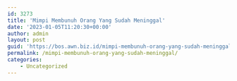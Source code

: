 ```yaml
---
id: 3273
title: 'Mimpi Membunuh Orang Yang Sudah Meninggal'
date: '2023-01-05T11:20:30+00:00'
author: admin
layout: post
guid: 'https://bos.awn.biz.id/mimpi-membunuh-orang-yang-sudah-meninggal/'
permalink: /mimpi-membunuh-orang-yang-sudah-meninggal/
categories:
    - Uncategorized
---
```


